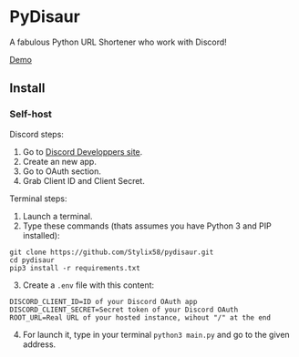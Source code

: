 # PyDisaur
A fabulous Python URL Shortener who work with Discord!

[Demo](https://stlix.noho.st/pydisaur)

## Install

### Self-host
Discord steps:
1. Go to [Discord Developpers site](https://discord.com/developers/applications).
2. Create an new app.
3. Go to OAuth section.
4. Grab Client ID and Client Secret.

Terminal steps:
1. Launch a terminal.
2. Type these commands (thats assumes you have Python 3 and PIP installed):
```
git clone https://github.com/Stylix58/pydisaur.git
cd pydisaur
pip3 install -r requirements.txt
```
3. Create a `.env` file with this content:
```
DISCORD_CLIENT_ID=ID of your Discord OAuth app
DISCORD_CLIENT_SECRET=Secret token of your Discord OAuth
ROOT_URL=Real URL of your hosted instance, wihout "/" at the end
```
4. For launch it, type in your terminal `python3 main.py` and go to the given address.